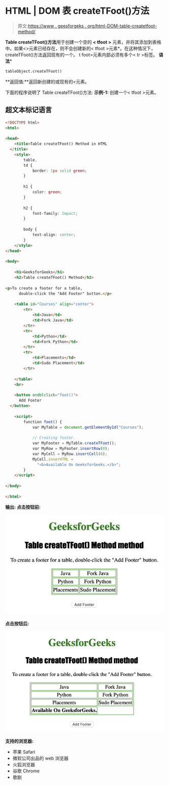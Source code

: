 # HTML | DOM 表 createTFoot()方法

> 原文:[https://www . geesforgeks . org/html-DOM-table-createtfoot-method/](https://www.geeksforgeeks.org/html-dom-table-createtfoot-method/)

**Table createTFoot()方法**用于创建一个空的 **< tfoot >** 元素，并将其添加到表格中。如果<>元素已经存在，则不会创建新的< tfoot >元素*。在这种情况下，createTFoot()方法返回现有的一个。
t foot>元素内部必须有多个< tr >标签。
**语法*** 

```html
tableObject.createTFoot()
```

**返回值:**返回新创建的或现有的<元素。

下面的程序说明了 Table createTFoot()方法:
**示例-1:** 创建一个< tfoot >元素。

## 超文本标记语言

```html
<!DOCTYPE html>
<html>

<head>
    <title>Table createTFoot() Method in HTML
  </title>
    <style>
        table,
        td {
            border: 1px solid green;
        }

        h1 {
            color: green;
        }

        h2 {
            font-family: Impact;
        }

        body {
            text-align: center;
        }
    </style>
</head>

<body>

    <h1>GeeksforGeeks</h1>
    <h2>Table createTFoot() Method</h2>

<p>To create a footer for a table,
      double-click the "Add Footer" button.</p>

    <table id="Courses" align="center">
        <tr>
            <td>Java</td>
            <td>Fork Java</td>
        </tr>
        <tr>
            <td>Python</td>
            <td>Fork Python</td>
        </tr>
        <tr>
            <td>Placements</td>
            <td>Sudo Placement</td>
        </tr>

    </table>
    <br>

    <button ondblclick="foot()">
      Add Footer
  </button>

    <script>
        function foot() {
            var MyTable = document.getElementById("Courses");

            // Creating footer.
            var MyFooter = MyTable.createTFoot();
            var MyRow = MyFooter.insertRow(0);
            var MyCell = MyRow.insertCell(0);
            MyCell.innerHTML =
              "<b>Available On GeeksforGeeks.</b>";
        }
    </script>

</body>

</html>
```

**输出:**
**点击按钮前:**

![](img/9551c9725dd8c5bd37dc00588759e1de.png)

**点击按钮后:**

![](img/39e55a33c31861cb40a975a92920fed8.png)

**支持的浏览器:**

*   苹果 Safari
*   微软公司出品的 web 浏览器
*   火狐浏览器
*   谷歌 Chrome
*   歌剧